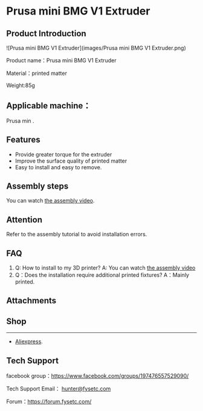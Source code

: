 # Prusa mini BMG V1 Extruder

## Product Introduction

![Prusa mini BMG V1 Extruder](images/Prusa mini BMG V1 Extruder.png)

Product name：Prusa mini BMG V1 Extruder

Material：printed matter

Weight:85g

## Applicable machine：
Prusa min .

## Features

- Provide greater torque for the extruder
- Improve the surface quality of printed matter
- Easy to install and easy to remove.

## Assembly steps

You can watch  [the assembly video](https://youtu.be/zTW7EC1tIbM ).

## Attention

Refer to the assembly tutorial to avoid installation errors.

## FAQ

1. Q: How to install to my 3D printer? A: You can watch  [the assembly video](https://youtu.be/zTW7EC1tIbM )
2. Q：Does the installation require additional printed fixtures?  A：Mainly printed.

## Attachments



## Shop

------

- [Aliexpress](https://www.aliexpress.com/item/4001228208084.html?spm=a2g0o.productlist.0.0.1c0d1b49JAIEOj&algo_pvid=eb4b0bb4-bb25-4e64-b54a-9fc58c0223d2&algo_expid=eb4b0bb4-bb25-4e64-b54a-9fc58c0223d2-3&btsid=0b86d81615974519783001110e8ace&ws_ab_test=searchweb0_0,searchweb201602_,searchweb201603__).

  

## Tech Support

facebook group：https://www.facebook.com/groups/197476557529090/

Tech Support Email： hunter@fysetc.com 

Forum：https://forum.fysetc.com/